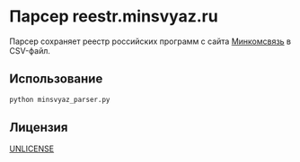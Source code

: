 # Парсер reestr.minsvyaz.ru
Парсер сохраняет реестр российских программ с сайта [Минкомсвязь](https://reestr.minsvyaz.ru/reestr/) в CSV-файл.

## Использование

```bash
python minsvyaz_parser.py
```

## Лицензия
[UNLICENSE](https://choosealicense.com/licenses/unlicense/)